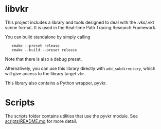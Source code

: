 # libvkr

This project includes a library and tools designed to deal with the
.vks/.vkt scene format. It is used in the Real-time Path Tracing Research Framework.

You can build standalone by simply calling

```shell
   cmake --preset release
   cmake --build --preset release
```

Note that there is also a debug preset.

Alternatively, you can use this library directly with `add_subdirectory`, which
will give access to the library target `vkr`.

This library also contains a Python wrapper, pyvkr.

# Scripts

The scripts folder contains utilities that use the pyvkr module.
See [scripts/README.md](scripts/README.md) for more detail.


